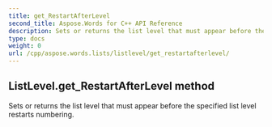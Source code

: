 ```yaml
---
title: get_RestartAfterLevel
second_title: Aspose.Words for C++ API Reference
description: Sets or returns the list level that must appear before the specified list level restarts numbering. 
type: docs
weight: 0
url: /cpp/aspose.words.lists/listlevel/get_restartafterlevel/
---
```

## ListLevel.get_RestartAfterLevel method


Sets or returns the list level that must appear before the specified list level restarts numbering. 

